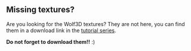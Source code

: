 ## Missing textures?

Are you looking for the Wolf3D textures? They are not here, you can find them in a download link in the [tutorial series](https://lodev.org/cgtutor/raycasting.html#Wolfenstein_3D_Textures_).

**Do not forget to download them!!** :)
